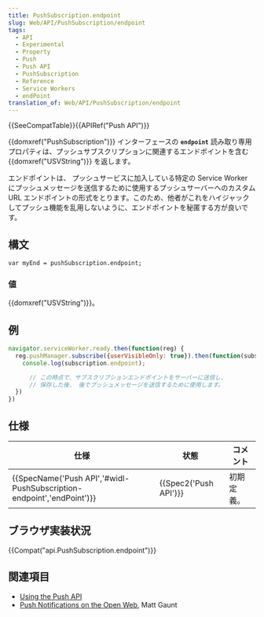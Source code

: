 ```yaml
---
title: PushSubscription.endpoint
slug: Web/API/PushSubscription/endpoint
tags:
  - API
  - Experimental
  - Property
  - Push
  - Push API
  - PushSubscription
  - Reference
  - Service Workers
  - endPoint
translation_of: Web/API/PushSubscription/endpoint
---
```

{{SeeCompatTable}}{{APIRef("Push API")}}

{{domxref("PushSubscription")}} インターフェースの **`endpoint`** 読み取り専用プロパティは、プッシュサブスクリプションに関連するエンドポイントを含む {{domxref("USVString")}} を返します。

エンドポイントは、 プッシュサービスに加入している特定の Service Worker にプッシュメッセージを送信するために使用するプッシュサーバーへのカスタム URL エンドポイントの形式をとります。このため、他者がこれをハイジャックしてプッシュ機能を乱用しないように、エンドポイントを秘匿する方が良いです。

## 構文

```
var myEnd = pushSubscription.endpoint;
```

### 値

{{domxref("USVString")}}。

## 例

```js
navigator.serviceWorker.ready.then(function(reg) {
  reg.pushManager.subscribe({userVisibleOnly: true}).then(function(subscription) {
    console.log(subscription.endpoint);

      // この時点で、サブスクリプションエンドポイントをサーバーに送信し、
      // 保存した後、 後でプッシュメッセージを送信するために使用します。
  })
})
```

## 仕様

| 仕様                                                                                         | 状態                         | コメント   |
| -------------------------------------------------------------------------------------------- | ---------------------------- | ---------- |
| {{SpecName('Push API','#widl-PushSubscription-endpoint','endPoint')}} | {{Spec2('Push API')}} | 初期定義。 |

## ブラウザ実装状況

{{Compat("api.PushSubscription.endpoint")}}

## 関連項目

- [Using the Push API](/ja/docs/Web/API/Push_API/Using_the_Push_API)
- [Push Notifications on the Open Web](http://updates.html5rocks.com/2015/03/push-notificatons-on-the-open-web), Matt Gaunt
